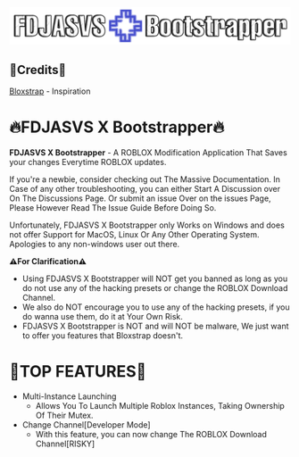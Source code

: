 ![Image](Images/FDXBLogo.png)


## 📝Credits📝

[Bloxstrap](https://github.com/bloxstraplabs) - Inspiration

# 🔥FDJASVS X Bootstrapper🔥

  **FDJASVS X Bootstrapper** - A ROBLOX Modification Application That Saves your changes Everytime ROBLOX updates.

  If you're a newbie, consider checking out The Massive Documentation. In Case of any other troubleshooting, you can either Start A Discussion over On The Discussions Page. Or submit an issue Over on the issues Page, Please However Read The Issue Guide Before Doing So.

   Unfortunately, FDJASVS X Bootstrapper only Works on Windows and does not offer Support for MacOS, Linux Or Any Other Operating System. Apologies to any non-windows user out there.

**⚠️For Clarification⚠️**
- Using FDJASVS X Bootstrapper will NOT get you banned as long as you do not use any of the hacking presets or change the ROBLOX Download Channel.
 - We also do NOT encourage you to use any of the hacking presets, if you do wanna use them, do it at Your Own Risk.
- FDJASVS X Bootstrapper is NOT and will NOT be malware, We just want to offer you features that Bloxstrap doesn't.

# 🤩TOP FEATURES🤩
- Multi-Instance Launching
   - Allows You To Launch Multiple Roblox Instances, Taking Ownership Of Their Mutex.
- Change Channel[Developer Mode]
   - With this feature, you can now change The ROBLOX Download Channel[RISKY]
